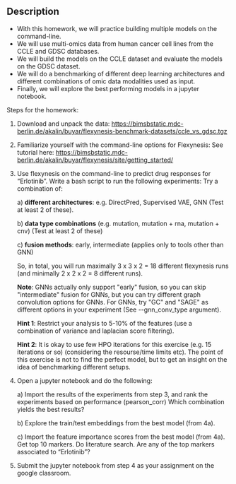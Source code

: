 Description
-----------------

- With this homework, we will practice building multiple models on the command-line. 
- We will use multi-omics data from human cancer cell lines from the CCLE and GDSC databases. 
- We will build the models on the CCLE dataset and evaluate the models on the GDSC dataset. 
- We will do a benchmarking of different deep learning architectures and different combinations of omic data modalities used as input.
- Finally, we will explore the best performing models in a jupyter notebook. 

Steps for the homework:

  1. Download and unpack the data: https://bimsbstatic.mdc-berlin.de/akalin/buyar/flexynesis-benchmark-datasets/ccle_vs_gdsc.tgz
    
  2. Familiarize yourself with the command-line options for Flexynesis:
    See tutorial here: https://bimsbstatic.mdc-berlin.de/akalin/buyar/flexynesis/site/getting_started/

  3. Use flexynesis on the command-line to predict drug responses for “Erlotinib”.
    Write a bash script to run the following experiments: 
      Try a combination of:
     
      a) **different architectures**: e.g. DirectPred, Supervised VAE, GNN (Test at least 2 of these). 
     
      b) **data type combinations** (e.g. mutation, mutation + rna, mutation + cnv) (Test at least 2 of these) 
     
      c) **fusion methods**: early, intermediate (applies only to tools other than GNN)
      
      So, in total, you will run maximally 3 x 3 x 2 = 18 different flexynesis runs (and minimally 2 x 2 x 2 = 8 different runs).

      **Note**: GNNs actually only support "early" fusion, so you can skip "intermediate" fusion for GNNs, but you can try different graph convolution options for GNNs.
        For GNNs, try "GC" and "SAGE" as different options in your experiment (See --gnn_conv_type argument). 

      **Hint 1**: Restrict your analysis to 5-10% of the features (use a combination of variance and laplacian score filtering).
     
      **Hint 2**: It is okay to use few HPO iterations for this exercise (e.g. 15 iterations or so) (considering the resourse/time limits etc). 
       The point of this exercise is not to find the perfect model, but to get an insight on the idea of benchmarking different setups. 
     
  5. Open a jupyter notebook and do the following:
  
        a) Import the results of the experiments from step 3, and rank the experiments based on performance (pearson_corr)
        Which combination yields the best results?
      
        b) Explore the train/test embeddings from the best model (from 4a).
     
        c) Import the feature importance scores from the best model (from 4a). 
           Get top 10 markers. Do literature search. Are any of the top markers associated to “Erlotinib”?  


  6. Submit the jupyter notebook from step 4 as your assignment on the google classroom. 
  
